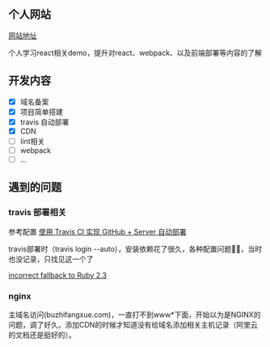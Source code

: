 ## 个人网站

[网站地址](www.buzhidangxue.com)

个人学习react相关demo，提升对react、webpack、以及前端部署等内容的了解

## 开发内容

- [x] 域名备案
- [x] 项目简单搭建
- [x] travis 自动部署
- [x] CDN
- [ ] lint相关
- [ ] webpack
- [ ] ...

## 遇到的问题
### travis 部署相关
参考配置 [使用 Travis CI 实现 GitHub + Server 自动部署](https://blog.lbinin.com/frontEnd/Git/Travis-CI.html#%E4%BB%93%E5%BA%93%E7%9B%91%E6%8E%A7)

travis部署时（travis login --auto），安装依赖花了很久，各种配置问题🤷‍♀️，当时也没记录，只找见这一个了

[incorrect fallback to Ruby 2.3](https://github.com/CocoaPods/CocoaPods/issues/8955)

### nginx

主域名访问(buzhifangxue.com)，一直打不到www*下面，开始以为是NGINX的问题，调了好久。添加CDN的时候才知道没有给域名添加相关主机记录（阿里云的文档还是挺好的）。

